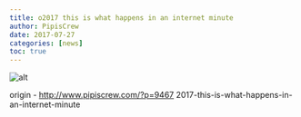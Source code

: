 ```yaml
---
title: o2017 this is what happens in an internet minute
author: PipisCrew
date: 2017-07-27
categories: [news]
toc: true
---
```


![alt](http://i.imgur.com/NxPNURB.jpg)

origin - http://www.pipiscrew.com/?p=9467 2017-this-is-what-happens-in-an-internet-minute